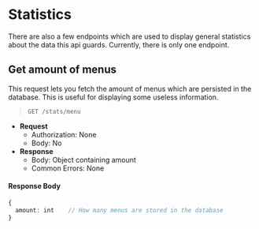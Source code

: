 # Statistics
There are also a few endpoints which are used to display general statistics about the data this api guards. Currently, there is only one endpoint.

## Get amount of menus
This request lets you fetch the amount of menus which are persisted in the database. This is useful for displaying some useless information.
> ```GET /stats/menu```

* **Request**
    * Authorization: None
    * Body: No
* **Response**
    * Body: Object containing amount
    * Common Errors: None

#### Response Body
```typescript
{
  amount: int    // How many menus are stored in the database
}
```